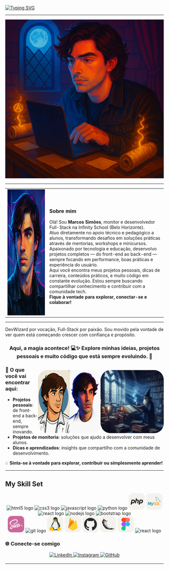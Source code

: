 
[![Typing SVG](https://readme-typing-svg.demolab.com?font=Fredericka+the+Great&pause=1000&color=E5E5E5&random=true&width=435&lines=Construindo+ideias+em+c%C3%B3digo.+;Veja+meu+trabalho+%F0%9F%92%BB%F0%9F%A7%99)](https://git.io/typing-svg)
 <hr/>


<div align="center">
  <img src="banner de fundo github.png" alt="DevWizrd programando... " style="width:auto; height:auto"/>
</div>
<hr> 
<table>
  <tr>
    <td><img src="avatar.png" height="400" width= 600"></td>
    <td>
      <h3>Sobre mim</h3>
      Olá! Sou <strong>Marcos Simões</strong>,  monitor e desenvolvedor Full-Stack na Infinity School (Belo Horizonte).<br>
      Atuo diretamente no apoio técnico e pedagógico a alunos, transformando desafios em soluções práticas através de mentorias, workshops e minicursos.<br>
      Apaixonado por tecnologia e educação, desenvolvo projetos completos — do front-end ao back-end — sempre focando em performance, boas práticas e experiência do usuário.<br>
      Aqui você encontra meus projetos pessoais, dicas de carreira, conteúdos práticos, e muito código em constante evolução.
      Estou sempre buscando compartilhar conhecimento e contribuir com a comunidade tech.<br>
      <strong>Fique à vontade para explorar, conectar-se e colaborar!</strong>
    </td>
  </tr>
</table>
<hr/>
  


DevWizard por vocação, Full-Stack por paixão.
Sou movido pela vontade de ver quem está começando crescer com confiança e propósito.

</div>  
  
### <div align="center">Aqui, a magia acontece! 💻✨ Explore minhas ideias, projetos pessoais e muito código que está sempre evoluindo. 🚀
<div align="right">
<img src="mago segunda sessao.png" align="right" height="200" width="200" style="max-width: 100%;display: inline-block;position: relative;top: 17px;border-radius: 30px;" />
<img src="segunda sessao .png" align="right" height="200" width="200" style="max-width: 100%;display: inline-block;position: relative;top: 17px;border-radius: 30px;" />

</div>  

### 🔭 **O que você vai encontrar aqui**:  
- **Projetos pessoais**: de front-end a back-end, sempre inovando.  
- **Projetos de monitoria**: soluções que ajudo a desenvolver com meus alunos.  
- **Dicas e aprendizados**: insights que compartilho com a comunidade de desenvolvimento.  

💡 **Sinta-se à vontade para explorar, contribuir ou simplesmente aprender!**

---
## My Skill Set 


<div align="center">
  <img src="https://cdn.simpleicons.org/html5/E34F26" height="52" alt="html5 logo"  />
  <img src="https://cdn.simpleicons.org/css3/1572B6" height="52" alt="css3 logo"  />
  <img src="https://cdn.simpleicons.org/javascript/F7DF1E" height="52" alt="javascript logo"  />
  <img src="https://cdn.jsdelivr.net/gh/devicons/devicon/icons/python/python-original.svg" height="52" alt="python logo"  />
  <img src="https://github.com/tandpfun/skill-icons/blob/main/icons/PHP-Light.svg" height="52" alt="php logo"  />
  <img src="https://github.com/tandpfun/skill-icons/blob/main/icons/MySQL-Light.svg" height="52" alt="sql logo"  />
  <img src="https://cdn.simpleicons.org/react/61DAFB" height="52" alt="react logo"  />
  <img src="https://cdn.simpleicons.org/nodedotjs/339933" height="52" alt="nodejs logo"  />
  <img src="https://cdn.simpleicons.org/bootstrap/7952B3" height="52" alt="bootstrap logo"  />
  <br>
   <img src="https://github.com/tandpfun/skill-icons/blob/main/icons/Sass.svg" height="52" alt="Sass"  />
  <img src="https://cdn.simpleicons.org/git/F05032" height="52" alt="git logo"  />
  <img src="https://github.com/tandpfun/skill-icons/blob/main/icons/Linux-Light.svg" height="52" alt="linux logo"  />
  <img src="https://github.com/tandpfun/skill-icons/blob/main/icons/Firebase-Light.svg" height="52" alt="firebase logo"  />
  <img src="https://github.com/tandpfun/skill-icons/blob/main/icons/Github-Light.svg" height="52" alt="github logo"  />
  <img src="https://github.com/tandpfun/skill-icons/blob/main/icons/Flask-Light.svg" height="52" alt="flask logo"  />
  <img src="https://github.com/tandpfun/skill-icons/blob/main/icons/Figma-Light.svg" height="52" alt="figma logo"  />
  <img src="https://cdn.jsdelivr.net/gh/devicons/devicon/icons/vscode/vscode-original.svg" height="52" alt="react logo"  />
  
</div>


### 🌐 **Conecte-se comigo**  
<div align="center">
  <a href="https://linkedin.com/in/marcos-simoes-ms/" target="_blank">
    <img src="https://img.shields.io/badge/linkedin-%231E77B5.svg?&style=for-the-badge&logo=linkedin&logoColor=white" alt="LinkedIn" style="margin-bottom: 5px;" />
  </a>
  <a href="https://instagram.com/darckwolf787/" target="_blank">
    <img src="https://img.shields.io/badge/instagram-%23000000.svg?&style=for-the-badge&logo=instagram&logoColor=white" alt="Instagram" style="margin-bottom: 5px;" />
  </a>
  <a href="https://github.com/DevWizardMarcoss" target="_blank">
    <img src="https://img.shields.io/badge/github-%2324292e.svg?&style=for-the-badge&logo=github&logoColor=white" alt="GitHub" style="margin-bottom: 5px;" />
  </a>
   
</div>


---
